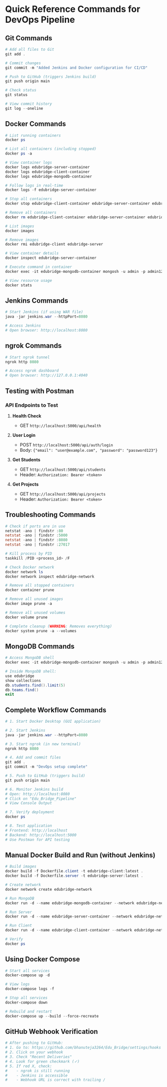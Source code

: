 # Quick Reference Commands for DevOps Pipeline

## Git Commands

```powershell
# Add all files to Git
git add .

# Commit changes
git commit -m "Added Jenkins and Docker configuration for CI/CD"

# Push to GitHub (triggers Jenkins build)
git push origin main

# Check status
git status

# View commit history
git log --oneline
```

## Docker Commands

```powershell
# List running containers
docker ps

# List all containers (including stopped)
docker ps -a

# View container logs
docker logs edubridge-server-container
docker logs edubridge-client-container
docker logs edubridge-mongodb-container

# Follow logs in real-time
docker logs -f edubridge-server-container

# Stop all containers
docker stop edubridge-client-container edubridge-server-container edubridge-mongodb-container

# Remove all containers
docker rm edubridge-client-container edubridge-server-container edubridge-mongodb-container

# List images
docker images

# Remove images
docker rmi edubridge-client edubridge-server

# View container details
docker inspect edubridge-server-container

# Execute command in container
docker exec -it edubridge-mongodb-container mongosh -u admin -p admin123

# View resource usage
docker stats
```

## Jenkins Commands

```powershell
# Start Jenkins (if using WAR file)
java -jar jenkins.war --httpPort=8080

# Access Jenkins
# Open browser: http://localhost:8080
```

## ngrok Commands

```powershell
# Start ngrok tunnel
ngrok http 8080

# Access ngrok dashboard
# Open browser: http://127.0.0.1:4040
```

## Testing with Postman

### API Endpoints to Test

1. **Health Check**
   - GET `http://localhost:5000/api/health`

2. **User Login**
   - POST `http://localhost:5000/api/auth/login`
   - Body: `{"email": "user@example.com", "password": "password123"}`

3. **Get Students**
   - GET `http://localhost:5000/api/students`
   - Header: `Authorization: Bearer <token>`

4. **Get Projects**
   - GET `http://localhost:5000/api/projects`
   - Header: `Authorization: Bearer <token>`

## Troubleshooting Commands

```powershell
# Check if ports are in use
netstat -ano | findstr :80
netstat -ano | findstr :5000
netstat -ano | findstr :8080
netstat -ano | findstr :27017

# Kill process by PID
taskkill /PID <process_id> /F

# Check Docker network
docker network ls
docker network inspect edubridge-network

# Remove all stopped containers
docker container prune

# Remove all unused images
docker image prune -a

# Remove all unused volumes
docker volume prune

# Complete cleanup (WARNING: Removes everything)
docker system prune -a --volumes
```

## MongoDB Commands

```powershell
# Access MongoDB shell
docker exec -it edubridge-mongodb-container mongosh -u admin -p admin123

# Inside MongoDB shell:
use edubridge
show collections
db.students.find().limit(5)
db.teams.find()
exit
```

## Complete Workflow Commands

```powershell
# 1. Start Docker Desktop (GUI application)

# 2. Start Jenkins
java -jar jenkins.war --httpPort=8080

# 3. Start ngrok (in new terminal)
ngrok http 8080

# 4. Add and commit files
git add .
git commit -m "DevOps setup complete"

# 5. Push to GitHub (triggers build)
git push origin main

# 6. Monitor Jenkins build
# Open: http://localhost:8080
# Click on "Edu_Bridge_Pipeline"
# View Console Output

# 7. Verify deployment
docker ps

# 8. Test application
# Frontend: http://localhost
# Backend: http://localhost:5000
# Use Postman for API testing
```

## Manual Docker Build and Run (without Jenkins)

```powershell
# Build images
docker build -f Dockerfile.client -t edubridge-client:latest .
docker build -f Dockerfile.server -t edubridge-server:latest .

# Create network
docker network create edubridge-network

# Run MongoDB
docker run -d --name edubridge-mongodb-container --network edubridge-network -p 27017:27017 -e MONGO_INITDB_ROOT_USERNAME=admin -e MONGO_INITDB_ROOT_PASSWORD=admin123 mongo:6

# Run Server
docker run -d --name edubridge-server-container --network edubridge-network -p 5000:5000 -e NODE_ENV=production -e MONGODB_URI=mongodb://admin:admin123@edubridge-mongodb-container:27017/edubridge?authSource=admin edubridge-server:latest

# Run Client
docker run -d --name edubridge-client-container --network edubridge-network -p 80:80 edubridge-client:latest

# Verify
docker ps
```

## Using Docker Compose

```powershell
# Start all services
docker-compose up -d

# View logs
docker-compose logs -f

# Stop all services
docker-compose down

# Rebuild and restart
docker-compose up --build --force-recreate
```

## GitHub Webhook Verification

```powershell
# After pushing to GitHub:
# 1. Go to: https://github.com/bhanuteja3264/Edu_Bridge/settings/hooks
# 2. Click on your webhook
# 3. Check "Recent Deliveries"
# 4. Look for green checkmark (✓)
# 5. If red X, check:
#    - ngrok is still running
#    - Jenkins is accessible
#    - Webhook URL is correct with trailing /
```
